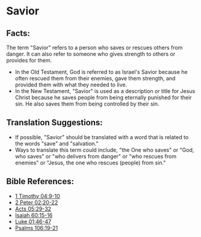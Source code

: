 # Savior #

## Facts: ##

The term "Savior" refers to a person who saves or rescues others from danger. It can also refer to someone who gives strength to others or provides for them.

* In the Old Testament, God is referred to as Israel's Savior because he often rescued them from their enemies, gave them strength, and provided them with what they needed to live.
* In the New Testament, "Savior" is used as a description or title for Jesus Christ because he saves people from being eternally punished for their sin. He also saves them from being controlled by their sin.

## Translation Suggestions: ##

* If possible, "Savior" should be translated with a word that is related to the words "save" and "salvation."
* Ways to translate this term could include, "the One who saves" or "God, who saves" or "who delivers from danger" or "who rescues from enemies" or "Jesus, the one who rescues (people) from sin."



## Bible References: ##

* [1 Timothy 04:9-10](en/tn/1ti/help/04/09)
* [2 Peter 02:20-22](en/tn/2pe/help/02/20)
* [Acts 05:29-32](en/tn/act/help/05/29)
* [Isaiah 60:15-16](en/tn/isa/help/60/15)
* [Luke 01:46-47](en/tn/luk/help/01/46)
* [Psalms 106:19-21](en/tn/psa/help/106/19)